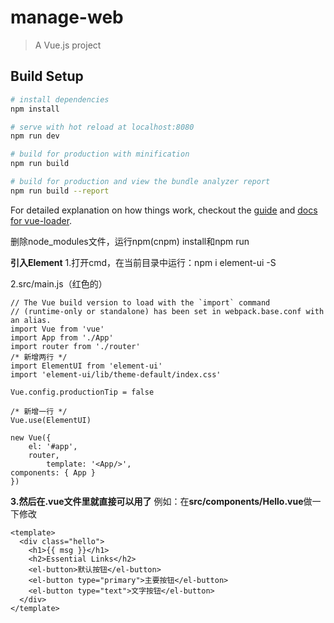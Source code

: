 # manage-web

> A Vue.js project

## Build Setup

``` bash
# install dependencies
npm install

# serve with hot reload at localhost:8080
npm run dev

# build for production with minification
npm run build

# build for production and view the bundle analyzer report
npm run build --report
```

For detailed explanation on how things work, checkout the [guide](http://vuejs-templates.github.io/webpack/) and [docs for vue-loader](http://vuejs.github.io/vue-loader).


删除node_modules文件，运行npm(cnpm) install和npm run

**引入Element**
1.打开cmd，在当前目录中运行：npm i element-ui -S

2.src/main.js（红色的）
````
// The Vue build version to load with the `import` command
// (runtime-only or standalone) has been set in webpack.base.conf with an alias.
import Vue from 'vue'
import App from './App'
import router from './router'
/* 新增两行 */
import ElementUI from 'element-ui'
import 'element-ui/lib/theme-default/index.css'

Vue.config.productionTip = false

/* 新增一行 */
Vue.use(ElementUI)

new Vue({  
    el: '#app',  
    router,  
        template: '<App/>', 
components: { App }
})
````
**3.然后在.vue文件里就直接可以用了**
例如：在**src/components/Hello.vue**做一下修改
````
<template>  
  <div class="hello">  
    <h1>{{ msg }}</h1>  
    <h2>Essential Links</h2>  
    <el-button>默认按钮</el-button>  
    <el-button type="primary">主要按钮</el-button>  
    <el-button type="text">文字按钮</el-button>  
  </div>  
</template>  
